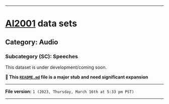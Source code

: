 
***

# [AI2001](https://github.com/seanpm2001/AI2001/) data sets

## Category: Audio

### Subcategory (SC): Speeches

This dataset is under development/coming soon.

**🌱️ This [`README.md`](/README.md) file is a major stub and need significant expansion**

***

**File version:** `1 (2023, Thursday, March 16th at 5:33 pm PST)`

***
